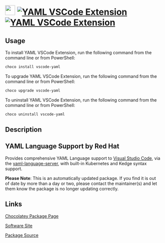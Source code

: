 ﻿# <img src="https://cdn.jsdelivr.net/gh/mkevenaar/chocolatey-packages@d2dd0d0fb9b676251bcd26d3b1988a1815b85f10/icons/vscode-yaml.png" width="32" height="32"/> [![YAML VSCode Extension](https://img.shields.io/chocolatey/v/vscode-yaml.svg?label=YAML+VSCode+Extension)](https://community.chocolatey.org/packages/vscode-yaml) [![YAML VSCode Extension](https://img.shields.io/chocolatey/dt/vscode-yaml.svg)](https://community.chocolatey.org/packages/vscode-yaml)

## Usage

To install YAML VSCode Extension, run the following command from the command line or from PowerShell:

```powershell
choco install vscode-yaml
```

To upgrade YAML VSCode Extension, run the following command from the command line or from PowerShell:

```powershell
choco upgrade vscode-yaml
```

To uninstall YAML VSCode Extension, run the following command from the command line or from PowerShell:

```powershell
choco uninstall vscode-yaml
```

## Description

## YAML Language Support by Red Hat

Provides comprehensive YAML Language support to [Visual Studio Code](https://code.visualstudio.com/), via the [yaml-language-server](https://github.com/redhat-developer/yaml-language-server), with built-in Kubernetes and Kedge syntax support.

**Please Note**: This is an automatically updated package. If you find it is
out of date by more than a day or two, please contact the maintainer(s) and
let them know the package is no longer updating correctly.


## Links

[Chocolatey Package Page](https://community.chocolatey.org/packages/vscode-yaml)

[Software Site](https://marketplace.visualstudio.com/items?itemName=redhat.vscode-yaml)

[Package Source](https://github.com/mkevenaar/chocolatey-packages/tree/master/automatic/vscode-yaml)

